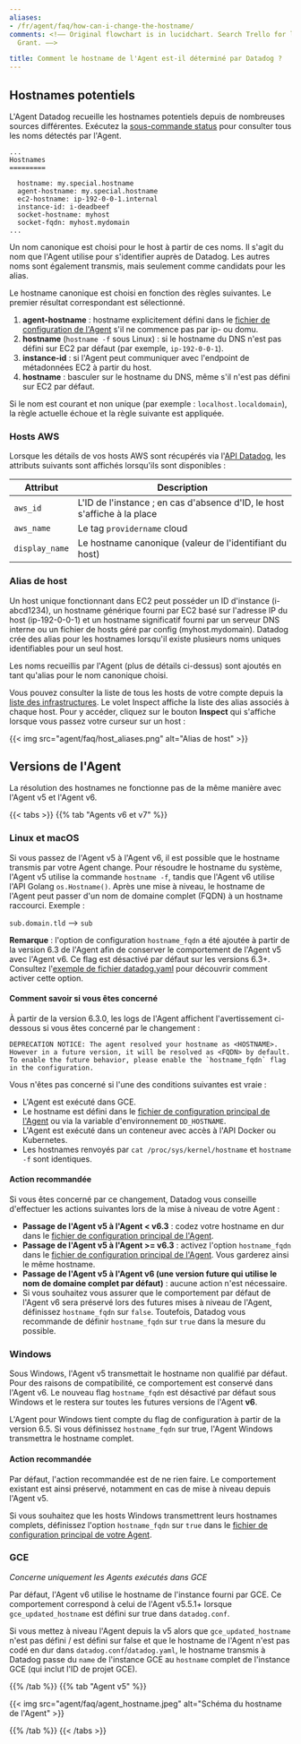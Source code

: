 ```yaml
---
aliases:
- /fr/agent/faq/how-can-i-change-the-hostname/
comments: <!–– Original flowchart is in lucidchart. Search Trello for link or ask
  Grant. ––>

title: Comment le hostname de l'Agent est-il déterminé par Datadog ?
---
```


## Hostnames potentiels

L'Agent Datadog recueille les hostnames potentiels depuis de nombreuses sources différentes. Exécutez la [sous-commande status][1] pour consulter tous les noms détectés par l'Agent.
```text
...
Hostnames
=========

  hostname: my.special.hostname
  agent-hostname: my.special.hostname
  ec2-hostname: ip-192-0-0-1.internal
  instance-id: i-deadbeef
  socket-hostname: myhost
  socket-fqdn: myhost.mydomain
...
```

Un nom canonique est choisi pour le host à partir de ces noms. Il s'agit du nom que l'Agent utilise pour s'identifier auprès de Datadog. Les autres noms sont également transmis, mais seulement comme candidats pour les alias.

Le hostname canonique est choisi en fonction des règles suivantes. Le premier résultat correspondant est sélectionné.

1. **agent-hostname** : hostname explicitement défini dans le [fichier de configuration de l'Agent][2] s'il ne commence pas par ip- ou domu.
2. **hostname** (`hostname -f` sous Linux) : si le hostname du DNS n'est pas défini sur EC2 par défaut (par exemple, `ip-192-0-0-1`).
3. **instance-id** : si l'Agent peut communiquer avec l'endpoint de métadonnées EC2 à partir du host.
4. **hostname** : basculer sur le hostname du DNS, même s'il n'est pas défini sur EC2 par défaut.

Si le nom est courant et non unique (par exemple : `localhost.localdomain`), la règle actuelle échoue et la règle suivante est appliquée.

### Hosts AWS

Lorsque les détails de vos hosts AWS sont récupérés via l'[API Datadog][3], les attributs suivants sont affichés lorsqu'ils sont disponibles :

| Attribut      | Description                                         |
|----------------|-----------------------------------------------------|
| `aws_id`       | L'ID de l'instance ; en cas d'absence d'ID, le host s'affiche à la place |
| `aws_name`     | Le tag `providername` cloud                        |
| `display_name` | Le hostname canonique (valeur de l'identifiant du host)   |

### Alias de host

Un host unique fonctionnant dans EC2 peut posséder un ID d'instance (i-abcd1234), un hostname générique fourni par EC2 basé sur l'adresse IP du host (ip-192-0-0-1) et un hostname significatif fourni par un serveur DNS interne ou un fichier de hosts géré par config (myhost.mydomain). Datadog crée des alias pour les hostnames lorsqu'il existe plusieurs noms uniques identifiables pour un seul host.

Les noms recueillis par l'Agent (plus de détails ci-dessus) sont ajoutés en tant qu'alias pour le nom canonique choisi.

Vous pouvez consulter la liste de tous les hosts de votre compte depuis la [liste des infrastructures][4]. Le volet Inspect affiche la liste des alias associés à chaque host. Pour y accéder, cliquez sur le bouton **Inspect** qui s'affiche lorsque vous passez votre curseur sur un host :

{{< img src="agent/faq/host_aliases.png" alt="Alias de host"  >}}

## Versions de l'Agent

La résolution des hostnames ne fonctionne pas de la même manière avec l'Agent v5 et l'Agent v6.

{{< tabs >}}
{{% tab "Agents v6 et v7" %}}

### Linux et macOS

Si vous passez de l'Agent v5 à l'Agent v6, il est possible que le hostname transmis par votre Agent change. Pour résoudre le hostname du système, l'Agent v5 utilise la commande `hostname -f`, tandis que l'Agent v6 utilise l'API Golang `os.Hostname()`. Après une mise à niveau, le hostname de l'Agent peut passer d'un nom de domaine complet (FQDN) à un hostname raccourci. Exemple :

`sub.domain.tld` --> `sub`

**Remarque** : l'option de configuration `hostname_fqdn` a été ajoutée à partir de la version 6.3 de l'Agent afin de conserver le comportement de l'Agent v5 avec l'Agent v6. Ce flag est désactivé par défaut sur les versions 6.3+. Consultez l'[exemple de fichier datadog.yaml][1] pour découvrir comment activer cette option.

#### Comment savoir si vous êtes concerné

À partir de la version 6.3.0, les logs de l'Agent affichent l'avertissement ci-dessous si vous êtes concerné par le changement :
```text
DEPRECATION NOTICE: The agent resolved your hostname as <HOSTNAME>. However in a future version, it will be resolved as <FQDN> by default. To enable the future behavior, please enable the `hostname_fqdn` flag in the configuration.
```

Vous n'êtes pas concerné si l'une des conditions suivantes est vraie :

* L'Agent est exécuté dans GCE.
* Le hostname est défini dans le [fichier de configuration principal de l'Agent][2] ou via la variable d'environnement `DD_HOSTNAME`.
* L'Agent est exécuté dans un conteneur avec accès à l'API Docker ou Kubernetes.
* Les hostnames renvoyés par `cat /proc/sys/kernel/hostname` et `hostname -f` sont identiques.

#### Action recommandée

Si vous êtes concerné par ce changement, Datadog vous conseille d'effectuer les actions suivantes lors de la mise à niveau de votre Agent :

* **Passage de l'Agent v5 à l'Agent < v6.3** : codez votre hostname en dur dans le [fichier de configuration principal de l'Agent][2].
* **Passage de l'Agent v5 à l'Agent >= v6.3** : activez l'option `hostname_fqdn` dans le [fichier de configuration principal de l'Agent][2]. Vous garderez ainsi le même hostname.
* **Passage de l'Agent v5 à l'Agent v6 (une version future qui utilise le nom de domaine complet par défaut)** : aucune action n'est nécessaire.
* Si vous souhaitez vous assurer que le comportement par défaut de l'Agent v6 sera préservé lors des futures mises à niveau de l'Agent, définissez `hostname_fqdn` sur `false`. Toutefois, Datadog vous recommande de définir `hostname_fqdn` sur `true` dans la mesure du possible.

### Windows

Sous Windows, l'Agent v5 transmettait le hostname non qualifié par défaut. Pour des raisons de compatibilité, ce comportement est conservé dans l'Agent v6. Le nouveau flag `hostname_fqdn` est désactivé par défaut sous Windows et le restera sur toutes les futures versions de l'Agent **v6**.

L'Agent pour Windows tient compte du flag de configuration à partir de la version 6.5. Si vous définissez `hostname_fqdn` sur true, l'Agent Windows transmettra le hostname complet.

#### Action recommandée

Par défaut, l'action recommandée est de ne rien faire. Le comportement existant est ainsi préservé, notamment en cas de mise à niveau depuis l'Agent v5.

Si vous souhaitez que les hosts Windows transmettrent leurs hostnames complets, définissez l'option `hostname_fqdn` sur `true` dans le [fichier de configuration principal de votre Agent][2].

### GCE

_Concerne uniquement les Agents exécutés dans GCE_

Par défaut, l'Agent v6 utilise le hostname de l'instance fourni par GCE. Ce comportement correspond à celui de l'Agent v5.5.1+ lorsque `gce_updated_hostname` est défini sur true dans `datadog.conf`.

Si vous mettez à niveau l'Agent depuis la v5 alors que `gce_updated_hostname` n'est pas défini / est défini sur false et que le hostname de l'Agent n'est pas codé en dur dans `datadog.conf`/`datadog.yaml`, le hostname transmis à Datadog passe du `name` de l'instance GCE au `hostname` complet de l'instance GCE (qui inclut l'ID de projet GCE).

[1]: https://github.com/DataDog/datadog-agent/blob/master/pkg/config/config_template.yaml
[2]: /fr/agent/guide/agent-configuration-files/#agent-main-configuration-file
{{% /tab %}}
{{% tab "Agent v5" %}}

{{< img src="agent/faq/agent_hostname.jpeg" alt="Schéma du hostname de l'Agent"  >}}

{{% /tab %}}
{{< /tabs >}}

[1]: /fr/agent/guide/agent-commands/#agent-status-and-information
[2]: /fr/agent/guide/agent-configuration-files/#agent-main-configuration-file
[3]: /fr/api/v1/hosts/
[4]: https://app.datadoghq.com/infrastructure
